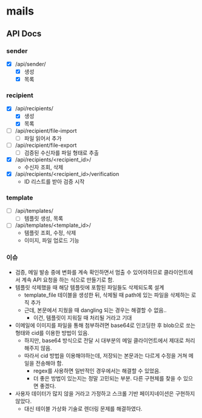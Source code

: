 # mails

## API Docs

### sender

- [x] /api/sender/
  - [x] 생성
  - [x] 목록

### recipient

- [x] /api/recipients/
  - [x] 생성
  - [x] 목록
- [ ] /api/recipient/file-import
  - [ ] 파일 읽어서 추가
- [ ] /api/recipient/file-export
  - [ ] 검증된 수신자를 파일 형태로 추출
- [x] /api/recipients/<recipient_id>/
  - 수신자 조회, 삭제
- [x] /api/recipients/<recipient_id>/verification
  - ID 리스트를 받아 검증 시작

### template

- [ ] /api/templates/
  - [ ] 템플릿 생성, 목록
- [ ] /api/templates/<template_id>/
  - 템플릿 조회, 수정, 삭제
  - 이미지, 파일 업로드 기능

### 이슈

- 검증, 메일 발송 중에 변화를 계속 확인하면서 멈출 수 있어야하므로 클라이언트에서 계속 API 요청을 하는 식으로 만들기로 함.
- 템플릿 삭제했을 때 해당 템플릿에 포함된 파일들도 삭제되도록 설계
  - template_file 테이블을 생성한 뒤, 삭제될 때 path에 있는 파일을 삭제하는 로직 추가
  - 근데, 본문에서 지웠을 때 dangling 되는 경우는 해결할 수 없음..
    - 이건, 템플릿이 지워질 때 처리될 거라고 기대
- 이메일에 이미지를 파일을 통해 첨부하려면 base64로 인코딩한 후 blob으로 쏘는 형태와 cid를 이용한 방법이 있음.
  - 하지만, base64 방식으로 전달 시 대부분의 메일 클라이언트에서 제대로 처리해주지 않음.
  - 따라서 cid 방법을 이용해야하는데, 저장되는 본문과는 다르게 수정을 거쳐 메일을 전송해야 함.
    - regex를 사용하면 일반적인 경우에서는 해결할 수 있었음.
    - 더 좋은 방법이 있는지는 정말 고민되는 부분. 다른 구현체를 찾을 수 있으면 좋겠다.
- 사용자 데이터가 많지 않을 거라고 가정하고 스크롤 기반 페이지네이션은 구현하지 않았다.
  - 대신 테이블 가상화 기술로 렌더링 문제를 해결하였다.
